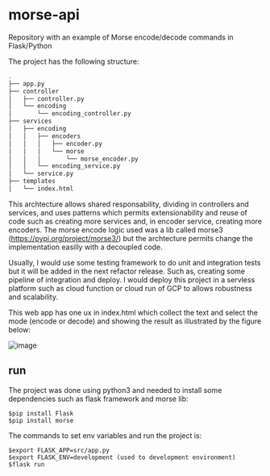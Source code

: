 # morse-api
Repository with an example of Morse encode/decode commands in Flask/Python

The project has the following structure:

```bash
.
├── app.py
├── controller
│   ├── controller.py
│   └── encoding
│       └── encoding_controller.py
├── services
│   ├── encoding
│   │   ├── encoders
│   │   │   ├── encoder.py
│   │   │   └── morse
│   │   │       └── morse_encoder.py
│   │   └── encoding_service.py
│   └── service.py
├── templates
│   └── index.html

```

This archtecture allows shared responsability, dividing in controllers and services, and uses patterns which permits extensionability and reuse of code such as creating more services and, in encoder service, creating more encoders. The morse encode logic used was a lib called morse3 (https://pypi.org/project/morse3/) but the archtecture permits change the implementation easilly with a decoupled code.

Usually, I would use some testing framework to do unit and integration tests but it will be added in the next refactor release. Such as, creating some pipeline of integration and deploy. I would deploy this project in a servless platform such as cloud function or cloud run of GCP to allows robustness and scalability.

This web app has one ux in index.html which collect the text and select the mode (encode or decode) and showing the result as illustrated by the figure below:

![image](https://user-images.githubusercontent.com/961104/144882145-d0b13ed1-659a-480f-b57c-4d53cf3c9b7b.png)

## run

The project was done using python3 and needed to install some dependencies such as flask framework and morse lib:
```
$pip install Flask
$pip install morse
```
The commands to set env variables and run the project is:
```
$export FLASK_APP=src/app.py
$export FLASK_ENV=development (used to development environment)
$flask run
```
